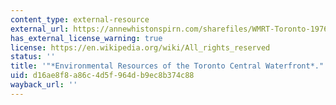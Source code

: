 ```yaml
---
content_type: external-resource
external_url: https://annewhistonspirn.com/sharefiles/WMRT-Toronto-1976.pdf
has_external_license_warning: true
license: https://en.wikipedia.org/wiki/All_rights_reserved
status: ''
title: '"*Environmental Resources of the Toronto Central Waterfront*." (PDF - 27.2MB)'
uid: d16ae8f8-a86c-4d5f-964d-b9ec8b374c88
wayback_url: ''
---
```

